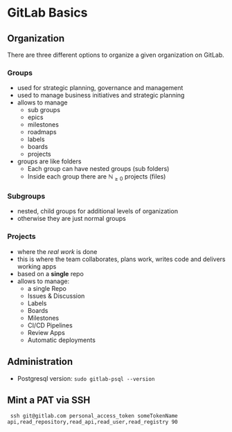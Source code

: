 # GitLab Basics


## Organization
There are three different options to organize a given organization on GitLab. 

### Groups
- used for strategic planning, governance and management
- used to manage business initiatives and strategic planning
- allows to manage
	* sub groups
	* epics
	* milestones
	* roadmaps
	* labels
	* boards
	* projects
- groups are like folders
	- Each group can have nested groups (sub folders)
	- Inside each group there are $\mathbb{N}_{\ge0}$ projects (files)

### Subgroups
- nested, child groups for additional levels of organization
- otherwise they are just normal groups

### Projects
- where the *real work* is done
- this is where the team collaborates, plans work, writes code and delivers working apps
- based on a **single** repo
- allows to manage:
	- a single Repo
	- Issues & Discussion
	- Labels
	- Boards
	- Milestones
	- CI/CD Pipelines
	- Review Apps
	- Automatic deployments

## Administration

- Postgresql version: `sudo gitlab-psql --version`

## Mint a PAT via SSH

` ssh git@gitlab.com personal_access_token someTokenName api,read_repository,read_api,read_user,read_registry 90`

